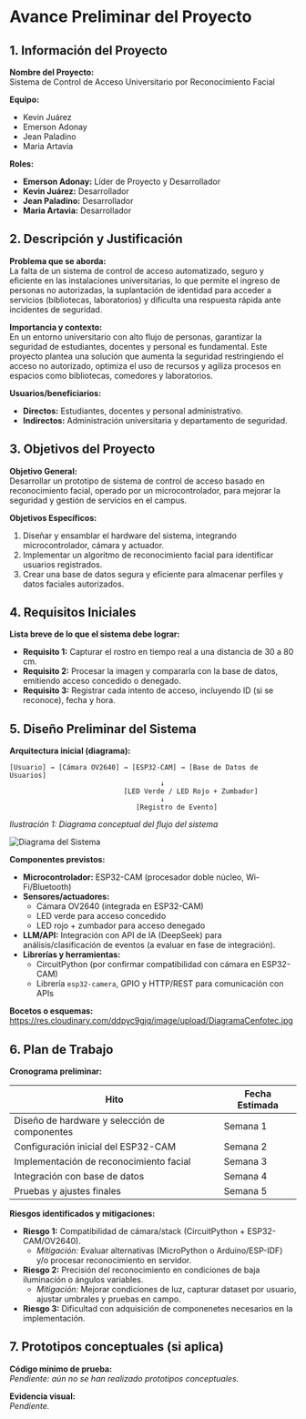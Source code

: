# Avance Preliminar del Proyecto

## 1. Información del Proyecto
**Nombre del Proyecto:**  
Sistema de Control de Acceso Universitario por Reconocimiento Facial

**Equipo:**  
- Kevin Juárez  
- Emerson Adonay  
- Jean Paladino  
- Maria Artavia  

**Roles:**  
- **Emerson Adonay:** Líder de Proyecto y Desarrollador  
- **Kevin Juárez:** Desarrollador  
- **Jean Paladino:** Desarrollador  
- **Maria Artavia:** Desarrollador  

## 2. Descripción y Justificación

**Problema que se aborda:**  
La falta de un sistema de control de acceso automatizado, seguro y eficiente en las instalaciones universitarias, lo que permite el ingreso de personas no autorizadas, la suplantación de identidad para acceder a servicios (bibliotecas, laboratorios) y dificulta una respuesta rápida ante incidentes de seguridad.

**Importancia y contexto:**  
En un entorno universitario con alto flujo de personas, garantizar la seguridad de estudiantes, docentes y personal es fundamental. Este proyecto plantea una solución que aumenta la seguridad restringiendo el acceso no autorizado, optimiza el uso de recursos y agiliza procesos en espacios como bibliotecas, comedores y laboratorios.

**Usuarios/beneficiarios:**  
- **Directos:** Estudiantes, docentes y personal administrativo.  
- **Indirectos:** Administración universitaria y departamento de seguridad.

## 3. Objetivos del Proyecto

**Objetivo General:**  
Desarrollar un prototipo de sistema de control de acceso basado en reconocimiento facial, operado por un microcontrolador, para mejorar la seguridad y gestión de servicios en el campus.

**Objetivos Específicos:**  
1. Diseñar y ensamblar el hardware del sistema, integrando microcontrolador, cámara y actuador.  
2. Implementar un algoritmo de reconocimiento facial para identificar usuarios registrados.  
3. Crear una base de datos segura y eficiente para almacenar perfiles y datos faciales autorizados.  

## 4. Requisitos Iniciales

**Lista breve de lo que el sistema debe lograr:**  
- **Requisito 1:** Capturar el rostro en tiempo real a una distancia de 30 a 80 cm.  
- **Requisito 2:** Procesar la imagen y compararla con la base de datos, emitiendo acceso concedido o denegado.  
- **Requisito 3:** Registrar cada intento de acceso, incluyendo ID (si se reconoce), fecha y hora.


## 5. Diseño Preliminar del Sistema

**Arquitectura inicial (diagrama):**  

```text
[Usuario] → [Cámara OV2640] → [ESP32-CAM] → [Base de Datos de Usuarios]
                                     ↓
                            [LED Verde / LED Rojo + Zumbador]
                                     ↓
                               [Registro de Evento]
```

*Ilustración 1: Diagrama conceptual del flujo del sistema*  

![Diagrama del Sistema](https://res.cloudinary.com/ddpyc9gjq/image/upload/DiagramaCenfotec.jpg)

**Componentes previstos:**  
- **Microcontrolador:** ESP32-CAM (procesador doble núcleo, Wi-Fi/Bluetooth)  
- **Sensores/actuadores:**  
  - Cámara OV2640 (integrada en ESP32-CAM)  
  - LED verde para acceso concedido  
  - LED rojo + zumbador para acceso denegado  
- **LLM/API:** Integración con API de IA (DeepSeek) para análisis/clasificación de eventos (a evaluar en fase de integración).  
- **Librerías y herramientas:**  
  - CircuitPython (por confirmar compatibilidad con cámara en ESP32-CAM)  
  - Librería `esp32-camera`, GPIO y HTTP/REST para comunicación con APIs  

**Bocetos o esquemas:**  
https://res.cloudinary.com/ddpyc9gjq/image/upload/DiagramaCenfotec.jpg

## 6. Plan de Trabajo

**Cronograma preliminar:**  

| Hito                                            | Fecha Estimada |
|------------------------------------------------|----------------|
| Diseño de hardware y selección de componentes  | Semana 1       |
| Configuración inicial del ESP32-CAM            | Semana 2       |
| Implementación de reconocimiento facial        | Semana 3       |
| Integración con base de datos                  | Semana 4       |
| Pruebas y ajustes finales                      | Semana 5       |

**Riesgos identificados y mitigaciones:**  
- **Riesgo 1:** Compatibilidad de cámara/stack (CircuitPython + ESP32-CAM/OV2640).  
  - *Mitigación:* Evaluar alternativas (MicroPython o Arduino/ESP-IDF) y/o procesar reconocimiento en servidor.  
- **Riesgo 2:** Precisión del reconocimiento en condiciones de baja iluminación o ángulos variables.  
  - *Mitigación:* Mejorar condiciones de luz, capturar dataset por usuario, ajustar umbrales y pruebas en campo.
- **Riesgo 3:** Dificultad con adquisición de componenetes necesarios en la implementación.

## 7. Prototipos conceptuales (si aplica)

**Código mínimo de prueba:**  
_Pendiente: aún no se han realizado prototipos conceptuales._

**Evidencia visual:**  
_Pendiente._
